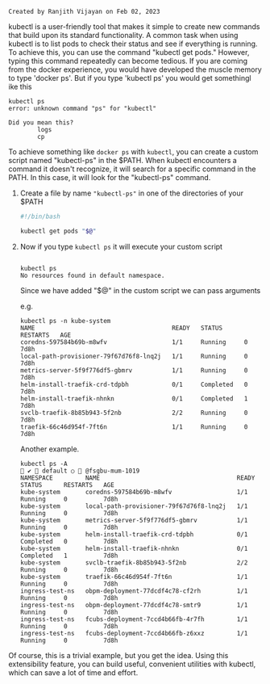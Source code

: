     Created by Ranjith Vijayan on Feb 02, 2023

kubectl is a user-friendly tool that makes it simple to create new commands that build upon its standard functionality. A common task when using kubectl is to list pods to check their status and see if everything is running. To achieve this, you can use the command "kubectl get pods." However, typing this command repeatedly can become tedious. If you are coming from the docker experience, you would have developed the muscle memory to type 'docker ps'.  But if you type 'kubectl ps' you would get somethingl ike this

```
kubectl ps
error: unknown command "ps" for "kubectl"

Did you mean this?
        logs
        cp
```

To achieve something like `docker ps` with `kubectl`, you can create a custom script named "kubectl-ps" in the $PATH. When kubectl encounters a command it doesn't recognize, it will search for a specific command in the PATH. In this case, it will look for the "kubectl-ps" command.

1. Create a file by name `"kubectl-ps"` in one of the directories of your $PATH

    ``` bash
    #!/bin/bash

    kubectl get pods "$@"
    ```

2. Now if you type `kubectl ps` it will execute your custom script

    ```

    kubectl ps
    No resources found in default namespace.

    ```

    Since we have added "$@" in the custom script we can pass arguments 

    e.g.

    ```
    kubectl ps -n kube-system 
    NAME                                      READY   STATUS      RESTARTS   AGE
    coredns-597584b69b-m8wfv                  1/1     Running     0          7d8h
    local-path-provisioner-79f67d76f8-lnq2j   1/1     Running     0          7d8h
    metrics-server-5f9f776df5-gbmrv           1/1     Running     0          7d8h
    helm-install-traefik-crd-tdpbh            0/1     Completed   0          7d8h
    helm-install-traefik-nhnkn                0/1     Completed   1          7d8h
    svclb-traefik-8b85b943-5f2nb              2/2     Running     0          7d8h
    traefik-66c46d954f-7ft6n                  1/1     Running     0          7d8h
    ```

    Another example.

    ```
    kubectl ps -A                                                                                     ✔  default ○  @fsgbu-mum-1019 
    NAMESPACE         NAME                                      READY   STATUS      RESTARTS   AGE
    kube-system       coredns-597584b69b-m8wfv                  1/1     Running     0          7d8h
    kube-system       local-path-provisioner-79f67d76f8-lnq2j   1/1     Running     0          7d8h
    kube-system       metrics-server-5f9f776df5-gbmrv           1/1     Running     0          7d8h
    kube-system       helm-install-traefik-crd-tdpbh            0/1     Completed   0          7d8h
    kube-system       helm-install-traefik-nhnkn                0/1     Completed   1          7d8h
    kube-system       svclb-traefik-8b85b943-5f2nb              2/2     Running     0          7d8h
    kube-system       traefik-66c46d954f-7ft6n                  1/1     Running     0          7d8h
    ingress-test-ns   obpm-deployment-77dcdf4c78-cf2rh          1/1     Running     0          7d8h
    ingress-test-ns   obpm-deployment-77dcdf4c78-smtr9          1/1     Running     0          7d8h
    ingress-test-ns   fcubs-deployment-7ccd4b66fb-4r7fh         1/1     Running     0          7d8h
    ingress-test-ns   fcubs-deployment-7ccd4b66fb-z6xxz         1/1     Running     0          7d8h
    ```


Of course, this is a trivial example, but you get the idea. Using this extensibility feature, you can build useful, convenient utilities with kubectl, which can save a lot of time and effort.



